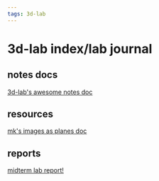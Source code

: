 ```yaml
---
tags: 3d-lab
---
```


# 3d-lab index/lab journal

## notes docs
[3d-lab's awesome notes doc](https://hackmd.io/wL4OUOaJT-654XVja2SBbQ)

## resources
[mk's images as planes doc](https://hackmd.io/JmWCwLIhRYWnMGOYD-Mw5g?both)

## reports
[midterm lab report!](https://hackmd.io/HfkToOj2TZuPDsCn3wktAA?both)